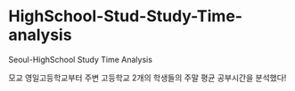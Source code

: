 # HighSchool-Stud-Study-Time-analysis
Seoul-HighSchool Study Time Analysis 

모교 영일고등학교부터 주변 고등학교 2개의 학생들의 주말 평균 공부시간을 분석했다!
